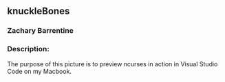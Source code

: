 ## knuckleBones
### Zachary Barrentine
### Description:

The purpose of this picture is to preview ncurses in action in Visual Studio Code on my Macbook.
